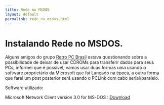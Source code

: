 ```yaml
---
title: Rede no MSDOS
layout: default
permalink: rede_no_msdos.html
---
```

# Instalando Rede no MSDOS.

Alguns amigos do grupo [Retro PC Brasil](https://www.facebook.com/groups/retropcbrasil/) estava questionando sobre a possibilidade de deixar de usar CDROMs para transferir dados para seus PCs, informei que é possivel, vamos usar duas formas uma usando o software proprietário da Microsoft que foi Lançado na época, a outra forma que farei um post posterior será usando o PCLink com cabo serial/paralelo.

Software utilizado:

Microsoft Network Client version 3.0 for MS-DOS : [Download](http://retroloader.unaux.com/download/msdos/net/MSCLIENT.zip)




